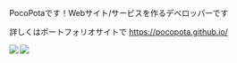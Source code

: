 PocoPotaです！Webサイト/サービスを作るデベロッパーです

詳しくはポートフォリオサイトで
https://pocopota.github.io/

  <img align="left" src="https://github-readme-stats.vercel.app/api/top-langs/?username=PocoPota" />
  <img align="left" src="https://github-readme-stats.vercel.app/api?username=PocoPota&count_private=true&show_icons=true" />
